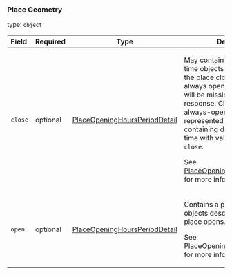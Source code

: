 <!--- This is a generated file, do not edit! -->
<!--- [START maps_http_schema_placeopeninghoursperiod] -->
<h3 class="schema-object" id="PlaceOpeningHoursPeriod">Place Geometry</h3>

type: `object`

| Field   | Required | Type                                                                                            | Description                                                                                                                                                                                                                                                                                                                                                                                                                                                                                           |
| :------ | -------- | ----------------------------------------------------------------------------------------------- | ----------------------------------------------------------------------------------------------------------------------------------------------------------------------------------------------------------------------------------------------------------------------------------------------------------------------------------------------------------------------------------------------------------------------------------------------------------------------------------------------------- |
| `close` | optional | [PlaceOpeningHoursPeriodDetail](#PlaceOpeningHoursPeriodDetail "PlaceOpeningHoursPeriodDetail") | <div class="ref-property-description"><p>May contain a pair of day and time objects describing when the place closes. If a place is always open, the close section will be missing from the response. Clients can rely on always-open being represented as an open period containing day with value <code>0</code> and time with value <code>0000</code>, and no <code>close</code>.</p><p>See <a href="#PlaceOpeningHoursPeriodDetail">PlaceOpeningHoursPeriodDetail</a> for more information.</div> |
| `open`  | optional | [PlaceOpeningHoursPeriodDetail](#PlaceOpeningHoursPeriodDetail "PlaceOpeningHoursPeriodDetail") | <div class="ref-property-description"><p>Contains a pair of day and time objects describing when the place opens.</p><p>See <a href="#PlaceOpeningHoursPeriodDetail">PlaceOpeningHoursPeriodDetail</a> for more information.</div>                                                                                                                                                                                                                                                                    |

<!--- [END maps_http_schema_placeopeninghoursperiod] -->
